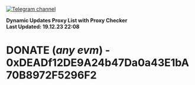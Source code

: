 [![Telegram channel](https://img.shields.io/endpoint?url=https://runkit.io/damiankrawczyk/telegram-badge/branches/master?url=https://t.me/n4z4v0d)](https://t.me/n4z4v0d) 

**Dynamic Updates Proxy List with Proxy Checker**  
**Last Updated: 19.12.23 22:08**

# DONATE (_any evm_) - 0xDEADf12DE9A24b47Da0a43E1bA70B8972F5296F2
